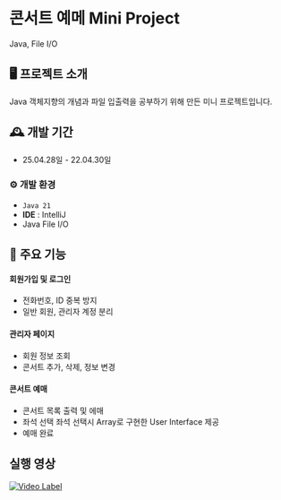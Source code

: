 # 콘서트 예메 Mini Project
Java, File I/O


## 🖥️ 프로젝트 소개
Java 객체지향의 개념과 파일 입출력을 공부하기 위해 만든 미니 프로젝트입니다.
<br>

## 🕰️ 개발 기간
* 25.04.28일 - 22.04.30일


### ⚙️ 개발 환경
- `Java 21`
- **IDE** : IntelliJ
- Java File I/O

## 📌 주요 기능
#### 회원가입 및 로그인
- 전화번호, ID 중복 방지
- 일반 회원, 관리자 계정 분리

#### 관리자 페이지 
- 회원 정보 조회
- 콘서트 추가, 삭제, 정보 변경

#### 콘서트 예매 
- 콘서트 목록 출력 및 에매 
- 좌석 선택 좌석 선택시 Array로 구현한 User Interface 제공
- 예매 완료

## 실행 영상
[![Video Label](http://img.youtube.com/vi/J0O3uLjEI48/0.jpg)](https://youtu.be/J0O3uLjEI48)
